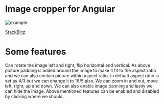 # Image cropper for Angular
![example](https://github.com/Mawi137/ngx-image-cropper/raw/master/cropper-example.png)

[StackBlitz](https://stackblitz.com/edit/image-cropper)

# Some features
Can rotate the image left and right, flip horizontal and vertical. As above picture padding is added around the image to make it fit to the aspect ratio and we can also contain picture within aspect ratio. In defualt aspect ratio is set as 4/3 but we can change it to 16/5 also. We can zoom in and out, move left, right, up and down. We can also enable image panning and lastly we can hide the image. Above mentioned features can be enabled and disabled by clicking where we should.